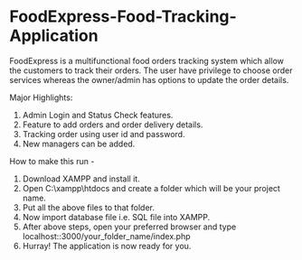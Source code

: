 # FoodExpress-Food-Tracking-Application
FoodExpress is a multifunctional food orders tracking system which allow the customers to track their orders. The user have privilege to choose order services whereas the owner/admin has options to update the order details.

Major Highlights:
1. Admin Login and Status Check features.
2. Feature to add orders and order delivery details.
3. Tracking order using user id and password.
4. New managers can be added.

How to make this run - 

1. Download XAMPP and install it.
2. Open C:\xampp\htdocs and create a folder which will be your project name.
3. Put all the above files to that folder.
4. Now import database file i.e. SQL file into XAMPP.
5. After above steps, open your preferred browser and type localhost::3000/your_folder_name/index.php
6. Hurray! The application is now ready for you.
